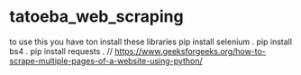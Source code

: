 # tatoeba_web_scraping
to use this you have ton install these libraries
pip install selenium .
pip install bs4 .
pip install requests .
// https://www.geeksforgeeks.org/how-to-scrape-multiple-pages-of-a-website-using-python/
